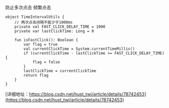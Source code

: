 

防止多次点击 频繁点击
```
object TimeIntervalUtils {
    // 两次点击间隔不能少于1000ms
    private val FAST_CLICK_DELAY_TIME = 1000
    private var lastClickTime: Long = 0

    fun isFastClick(): Boolean {
        var flag = true
        val currentClickTime = System.currentTimeMillis()
        if (currentClickTime - lastClickTime >= FAST_CLICK_DELAY_TIME) {
            flag = false
        }
        lastClickTime = currentClickTime
        return flag
    }
}
```
[详细地址：https://blog.csdn.net/hust_twj/article/details/78742453](https://blog.csdn.net/hust_twj/article/details/78742453)